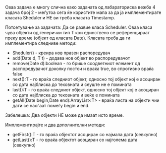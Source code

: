 Оваа задача е многу слична како задачата од лабараториска вежба 4 задача број 2 - меѓутоа сега ќе користите мапа за да ја имплементирате класата Sheduler и НЕ ви треба класата Timestamp.

Потсетување за задачата: Да се развие класа Scheduler. Оваа класа чува објекти од генерички тип T кои единствено се референцираат преку време (објект од класата Date). Класата треба да ги имплементира следниве методи:

* Sheduler() - креира нов празен распоредувач
* add(Date d, T t) - додава нов објект во распоредувачот
* remove(Date d):boolean - го брише соодветниот елемент од распоредувачот доколку постои и враќа true, во спротивно враќа false
* next():T - го враќа следниот објект, односно тој објект кој е асоциран со дата најблиска до тековната и сеуште не е помината
* last():T - го враќа следниот објект, односно тој објект кој е асоциран со дата најблиска до тековната и веќе е помината
* getAll(Date begin,Date end):ArrayList<Т> - враќа листа на објекти чии дати се наоѓаат помеѓу begin и end.

Забелешка: Два објекти НЕ може да имаат исто време.

Имплементирајте и два дополнителни методи:

* getFirst():Т - го враќа објектот асоциран со најмала дата (севкупно)
* getLast():Т - го враќа објектот асоциран со најголема дата (севкупно)